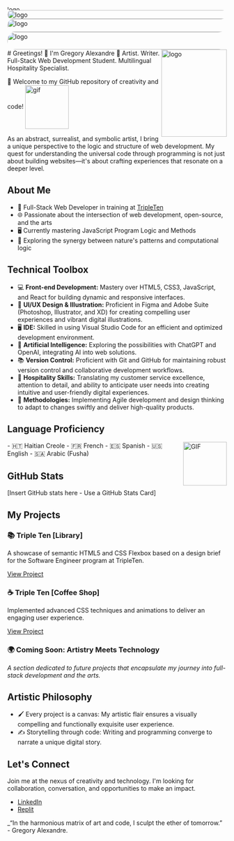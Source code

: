 <img src="https://github.com/GregoryAlexandre369/GregoryAlexandre369/blob/main/IMG_2106.jpeg" alt="logo" width="800px" height="10px" style="border-radius: 20px;">
<img src="https://github.com/GregoryAlexandre369/GregoryAlexandre369/blob/main/IMG_1354.jpeg" alt="logo" width="800px" height="20px" style="border-radius: 20px;">
<img src="https://github.com/GregoryAlexandre369/GregoryAlexandre369/blob/main/IMG_2106.jpeg" alt="logo" width="800px" height="30px" style="border-radius: 20px;">
<img src="https://github.com/GregoryAlexandre369/GregoryAlexandre369/blob/main/IMG_1354.jpeg" alt="logo" width="800px" height="40px" style="border-radius: 20px;">
# Greetings! 👋 I'm Gregory Alexandre
<img align="right" alt="logo" width="150px" height="200px" src="https://github.com/GregoryAlexandre369/GregoryAlexandre369/blob/main/Untitled.png">
🎨 
Artist. Writer. Full-Stack Web Development Student. Multilingual Hospitality Specialist. 

🚀 Welcome to my GitHub repository of creativity and code!
<img align="center" alt="gif" src="https://media.giphy.com/media/8dPbkqUb2p5XTvIXLx/giphy.gif" alt="GIF" width="100px" height="100px">

As an abstract, surrealist, and symbolic artist, I bring a unique perspective to the logic and structure of web development. My quest for understanding the universal code through programming is not just about building websites—it's about crafting experiences that resonate on a deeper level.

## About Me

- 💼 Full-Stack Web Developer in training at [TripleTen](https://tripleten.com/)
- 🌐 Passionate about the intersection of web development, open-source, and the arts
- 🖥️ Currently mastering JavaScript Program Logic and Methods
- 🧬 Exploring the synergy between nature's patterns and computational logic

## Technical Toolbox

- 💻 **Front-end Development:** Mastery over HTML5, CSS3, JavaScript, and React for building dynamic and responsive interfaces.
- 🧰 **UI/UX Design & Illustration:** Proficient in Figma and Adobe Suite (Photoshop, Illustrator, and XD) for creating compelling user experiences and vibrant digital illustrations.
- 🖥️ **IDE:** Skilled in using Visual Studio Code for an efficient and optimized development environment.
- 🤖 **Artificial Intelligence:** Exploring the possibilities with ChatGPT and OpenAI, integrating AI into web solutions.
- 📚 **Version Control:** Proficient with Git and GitHub for maintaining robust version control and collaborative development workflows.
- 🌟 **Hospitality Skills:** Translating my customer service excellence, attention to detail, and ability to anticipate user needs into creating intuitive and user-friendly digital experiences.
- 🔄 **Methodologies:** Implementing Agile development and design thinking to adapt to changes swiftly and deliver high-quality products.

## Language Proficiency
<img align="right" alt="GIF" width="100px" height="100px" src="https://media2.giphy.com/media/sP39BLHaHyKhI5Qj0A/200w.webp?cid=ecf05e47dx3avrhyr7kfs6pyc816atjcw1xlibydl95pdp3p&ep=v1_gifs_search&rid=200w.webp&ct=g/giphy.gif">
- 🇭🇹 Haitian Creole
- 🇫🇷 French
- 🇪🇸 Spanish
- 🇺🇸 English
- 🇸🇦 Arabic (Fusha)

## GitHub Stats
[Insert GitHub stats here - Use a GitHub Stats Card]

## My Projects

### 📚 Triple Ten [Library]

A showcase of semantic HTML5 and CSS Flexbox based on a design brief for the Software Engineer program at TripleTen.

[View Project](https://gregoryalexandre369.github.io/Library/)

### ☕ Triple Ten [Coffee Shop]

Implemented advanced CSS techniques and animations to deliver an engaging user experience.

[View Project](https://github.com/GregoryAlexandre369/Coffee-Shop.git)

### 🌍 Coming Soon: Artistry Meets Technology

_A section dedicated to future projects that encapsulate my journey into full-stack development and the arts._

## Artistic Philosophy

- 🖌️ Every project is a canvas: My artistic flair ensures a visually compelling and functionally exquisite user experience.
- ✍️ Storytelling through code: Writing and programming converge to narrate a unique digital story.

## Let's Connect

Join me at the nexus of creativity and technology. I'm looking for collaboration, conversation, and opportunities to make an impact.

- [LinkedIn](https://www.linkedin.com/in/gregoryalexandre369/)
- [Replit](https://replit.com/@GregoryAlexandre369)


_“In the harmonious matrix of art and code, I sculpt the ether of tomorrow.” - Gregory Alexandre.
